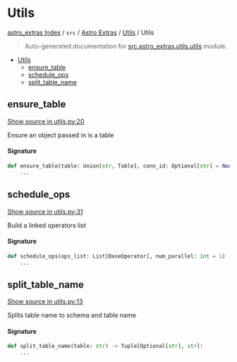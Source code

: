 # Utils

[astro_extras Index](../../../README.md#astro_extras-index) /
`src` /
[Astro Extras](../index.md#astro-extras) /
[Utils](./index.md#utils) /
Utils

> Auto-generated documentation for [src.astro_extras.utils.utils](https://github.com/skolchin/astro-extras/blob/main/src/astro_extras/utils/utils.py) module.

- [Utils](#utils)
  - [ensure_table](#ensure_table)
  - [schedule_ops](#schedule_ops)
  - [split_table_name](#split_table_name)

## ensure_table

[Show source in utils.py:20](https://github.com/skolchin/astro-extras/blob/main/src/astro_extras/utils/utils.py#L20)

Ensure an object passed in is a table

#### Signature

```python
def ensure_table(table: Union[str, Table], conn_id: Optional[str] = None) -> Table:
    ...
```



## schedule_ops

[Show source in utils.py:31](https://github.com/skolchin/astro-extras/blob/main/src/astro_extras/utils/utils.py#L31)

Build a linked operators list

#### Signature

```python
def schedule_ops(ops_list: List[BaseOperator], num_parallel: int = 1) -> BaseOperator:
    ...
```



## split_table_name

[Show source in utils.py:13](https://github.com/skolchin/astro-extras/blob/main/src/astro_extras/utils/utils.py#L13)

Splits table name to schema and table name

#### Signature

```python
def split_table_name(table: str) -> Tuple[Optional[str], str]:
    ...
```